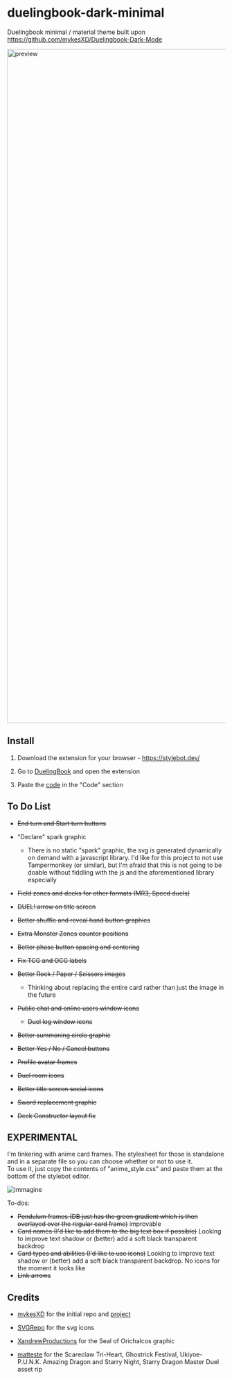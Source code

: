 # duelingbook-dark-minimal
Duelingbook minimal / material theme built upon https://github.com/mykesXD/Duelingbook-Dark-Mode

<img width="1553" alt="preview" src="https://user-images.githubusercontent.com/37403330/212520191-90662cc7-7c04-44c9-91d4-046ab5cb5426.png">


## Install

1. Download the extension for your browser - https://stylebot.dev/

2. Go to <a href="https://duelingbook.com">DuelingBook</a> and open the extension

3. Paste the <a href="https://raw.githubusercontent.com/QuotedTF/duelingbook-dark-minimal/main/duelingbook.css">code</a> in the "Code" section

## To Do List

 * ~~End turn and Start turn buttons~~
 
 * "Declare" spark graphic
   * There is no static "spark" graphic, the svg is generated dynamically on demand with a javascript library. I'd like for this project to not use Tampermonkey (or similar), but I'm afraid that this is not going to be doable without fiddling with the js and the aforementioned library especially
 
 * ~~Field zones and decks for other formats (MR3, Speed duels)~~
 
 * ~~DUEL! arrow on title screen~~
 
 * ~~Better shuffle and reveal hand button graphics~~
 
 * ~~Extra Monster Zones counter positions~~
 
 * ~~Better phase button spacing and centering~~
 
 * ~~Fix TCG and OCG labels~~
 
 * ~~Better Rock / Paper / Scissors images~~
   * Thinking about replacing the entire card rather than just the image in the future
 
 * ~~Public chat and online users window icons~~
   * ~~Duel log window icons~~
 
 * ~~Better summoning circle graphic~~
 
 * ~~Better Yes / No / Cancel buttons~~
 
 * ~~Profile avatar frames~~
 
 * ~~Duel room icons~~
 
 * ~~Better title screen social icons~~
 
 * ~~Sword replacement graphic~~

 * ~~Deck Constructor layout fix~~
 
## EXPERIMENTAL

I'm tinkering with anime card frames. The stylesheet for those is standalone and in a separate file so you can choose whether or not to use it.  
To use it, just copy the contents of "anime_style.css" and paste them at the bottom of the stylebot editor.

![immagine](https://github.com/QuotedTF/duelingbook-dark-minimal/assets/37403330/120b3abe-ecca-4c46-b7fe-c09ad42ba5d1)

To-dos:
 * ~~Pendulum frames (DB just has the green gradient which is then overlayed over the regular card frame)~~ improvable
 * ~~Card names (I'd like to add them to the big text box if possible)~~ Looking to improve text shadow or (better) add a soft black transparent backdrop
 * ~~Card types and abilities (I'd like to use icons)~~ Looking to improve text shadow or (better) add a soft black transparent backdrop. No icons for the moment it looks like
 * ~~Link arrows~~

## Credits

 * <a href="https://github.com/mykesXD">mykesXD</a> for the initial repo and <a href="https://github.com/mykesXD/Duelingbook-Dark-Mode">project</a>

 * <a href="https://www.svgrepo.com">SVGRepo</a> for the svg icons
 
 * <a href="https://www.deviantart.com/xandrewproductions/art/The-Seal-of-Orichalcos-PNG3-For-Card-Art-763330028">XandrewProductions</a> for the Seal of Orichalcos graphic
 
 * <a href="https://www.deviantart.com/matteste">matteste</a> for the Scareclaw Tri-Heart, Ghostrick Festival, Ukiyoe-P.U.N.K. Amazing Dragon and Starry Night, Starry Dragon Master Duel asset rip
